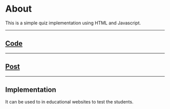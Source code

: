 # About

This is a simple quiz implementation using HTML and Javascript.

 ***

## <a href = "https://github.com/niyazbadar/days-of-code-streak/blob/main/Day%208/quiz.html">Code</a>

---

## <a href = "https://www.linkedin.com/posts/activity-7020780779295105024-iapn?utm_source=share&utm_medium=member_desktop">Post</a>

---

## Implementation

It can be used to in educational websites to test the students.
